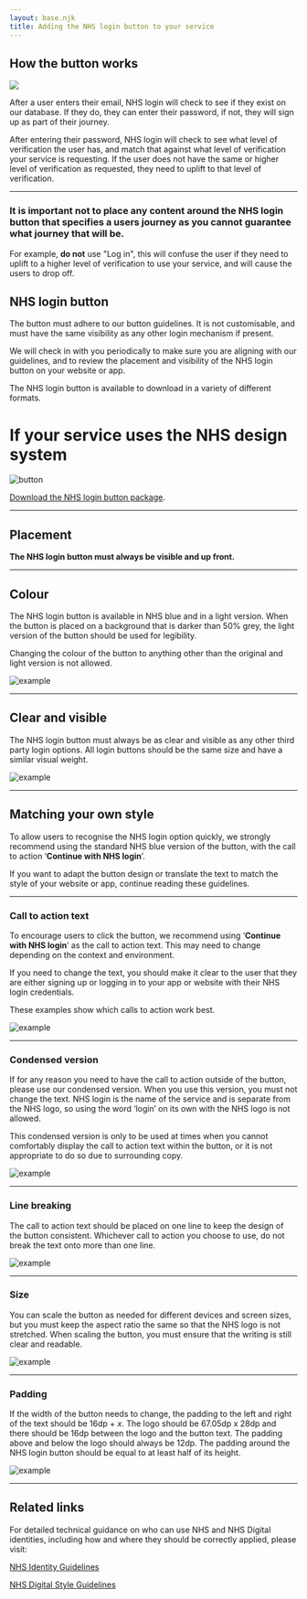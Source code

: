 ```yaml
---
layout: base.njk
title: Adding the NHS login button to your service
---
```


## How the button works

<img src="https://github.com/nhsconnect/nhslogin/raw/main/src/images/diagram-behind-button.png">

After a user enters their email, NHS login will check to see if they exist on our database. If they do, they can enter their password, if not, they will sign up as part of their journey. 

After entering their password, NHS login will check to see what level of verification the user has, and match that against what level of verification your service is requesting. If the user does not have the same or higher level of verification as requested, they need to uplift to that level of verification.

---

### It is important not to place any content around the NHS login button that specifies a users journey as you cannot guarantee what journey that will be.

For example, **do not** use "Log in", this will confuse the user if they need to uplift to a higher level of verification to use your service, and will cause the users to drop off.

## NHS login button

The button must adhere to our button guidelines. It is not customisable, and must have the same visibility as any other login mechanism if present.

We will check in with you periodically to make sure you are aligning with our guidelines, and to review the placement and visibility of the NHS login button on your website or app.

The NHS login button is available to download in a variety of different formats.

# If your service uses the NHS design system

![button](https://github.com/nhsconnect/nhslogin/raw/files-into-markdown/src/images/example_button.svg "the NHS login button")

[Download the NHS login button package](https://github.com/nhsconnect/nhslogin/blob/main/NHS%20login%20buttons.zip?raw=true).

---

## Placement 

**The NHS login button must always be visible and up front.**

---

## Colour

The NHS login button is available in NHS blue and in a light version. When the button is placed on a background that is darker than 50% grey, the light version of the button should be used for legibility.

Changing the colour of the button to anything other than the original and light version is not allowed.

![example](https://github.com/nhsconnect/nhslogin/raw/files-into-markdown/src/images/example_colour.svg "colour example") 

---

## Clear and visible

The NHS login button must always be as clear and visible as any other third party login options. All login buttons should be the same size and have a similar visual weight.

![example](https://github.com/nhsconnect/nhslogin/raw/files-into-markdown/src/images/example_clear.svg "clear and visible example")

---

## Matching your own style

To allow users to recognise the NHS login option quickly, we strongly recommend using the standard NHS blue version of the button, with the call to action ‘**Continue with NHS login**’.

If you want to adapt the button design or translate the text to match the style of your website or app, continue reading these guidelines.

---

### Call to action text

To encourage users to click the button, we recommend using ‘**Continue with NHS login**’ as the call to action text. This may need to change depending on the context and environment. 

If you need to change the text, you should make it clear to the user that they are either signing up or logging in to your app or website with their NHS login credentials. 

These examples show which calls to action work best.

![example](https://github.com/nhsconnect/nhslogin/raw/files-into-markdown/src/images/example_cta.svg "call to action examples")

---

### Condensed version

If for any reason you need to have the call to action outside of the button, please use our condensed version. When you use this version, you must not change the text. NHS login is the name of the service and is separate from the NHS logo, so using the word ‘login’ on its own with the NHS logo is not allowed.

This condensed version is only to be used at times when you cannot comfortably display the call to action text within the button, or it is not appropriate to do so due to surrounding copy.

![example](https://github.com/nhsconnect/nhslogin/raw/files-into-markdown/src/images/example_condensed.svg "condensed version example")

---

### Line breaking

The call to action text should be placed on one line to keep the design of the button consistent. Whichever call to action you choose to use, do not break the text onto more than one line.

![example](https://github.com/nhsconnect/nhslogin/raw/files-into-markdown/src/images/example_linebreaking.svg "line breaking example")

---

### Size

You can scale the button as needed for different devices and screen sizes, but you must keep the aspect ratio the same so that the NHS logo is not stretched. When scaling the button, you must ensure that the writing is still clear and readable.

![example](https://github.com/nhsconnect/nhslogin/raw/files-into-markdown/src/images/example_size.svg "size example")

---

### Padding

If the width of the button needs to change, the padding to the left and right of the text should be 16dp + *x*. The logo should be 67.05dp x 28dp and there should be 16dp between the logo and the button text. The padding above and below the logo should always be 12dp. The padding around the NHS login button should be equal to at least half of its height. 

![example](https://github.com/nhsconnect/nhslogin/raw/files-into-markdown/src/images/example_padding.svg "padding example")

---

## Related links

For detailed technical guidance on who can use NHS and NHS Digital identities, including how and where they should be correctly applied, please visit: 

[NHS Identity Guidelines](https://www.england.nhs.uk/nhsidentity/identity-guidelines/ "NHS Identity Guidelines")

[NHS Digital Style Guidelines](https://digital.nhs.uk/about-nhs-digital/corporate-information-and-documents/nhs-digital-style-guidelines "NHS Digital Style Guidelines")


